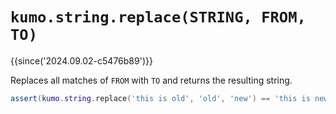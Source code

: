 # `kumo.string.replace(STRING, FROM, TO)`

{{since('2024.09.02-c5476b89')}}

Replaces all matches of `FROM` with `TO` and returns the resulting string.

```lua
assert(kumo.string.replace('this is old', 'old', 'new') == 'this is new')
```
